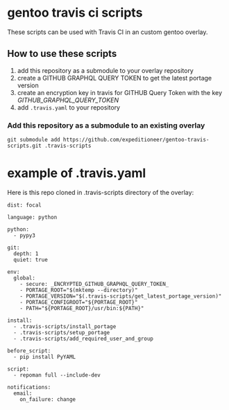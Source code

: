 # gentoo travis ci scripts

These scripts can be used with Travis CI in an custom gentoo overlay.

## How to use these scripts

1. add this repository as a submodule to your overlay repository
2. create a GITHUB GRAPHQL QUERY TOKEN to get the latest portage version
3. create an encryption key in travis for GITHUB Query Token with the key _GITHUB_GRAPHQL_QUERY_TOKEN_
4. add `.travis.yaml` to your repository

### Add this repository as a submodule to an existing overlay

`git submodule add https://github.com/expeditioneer/gentoo-travis-scripts.git .travis-scripts`

# example of .travis.yaml
Here is this repo cloned in .travis-scripts directory of the overlay:
 
```shell script
dist: focal

language: python

python:
  - pypy3

git:
  depth: 1
  quiet: true

env:
  global:
    - secure: _ENCRYPTED_GITHUB_GRAPHQL_QUERY_TOKEN_
    - PORTAGE_ROOT="$(mktemp --directory)"
    - PORTAGE_VERSION="$(.travis-scripts/get_latest_portage_version)"
    - PORTAGE_CONFIGROOT="${PORTAGE_ROOT}"
    - PATH="${PORTAGE_ROOT}/usr/bin:${PATH}"

install:
  - .travis-scripts/install_portage
  - .travis-scripts/setup_portage
  - .travis-scripts/add_required_user_and_group

before_script:
  - pip install PyYAML

script:
  - repoman full --include-dev

notifications:
  email:
    on_failure: change
```